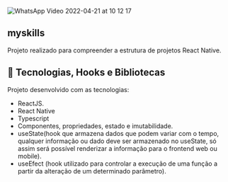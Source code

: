 ![WhatsApp Video 2022-04-21 at 10 12 17](https://user-images.githubusercontent.com/76048368/164465954-02fb9330-0aec-45ff-ae96-e55730013da0.gif)

## myskills
Projeto realizado para compreender a estrutura de projetos React Native.

## 🚀 Tecnologias, Hooks e Bibliotecas
Projeto desenvolvido com as tecnologias:
- ReactJS.
- React Native
- Typescript
- Componentes, propriedades, estado e imutabilidade.
- useState(hook que armazena dados que podem variar com o tempo, qualquer informação ou dado deve ser armazenado no useState, só assim será possível renderizar a informação para o frontend web ou mobile).
- useEfect (hook utilizado para controlar a execução de uma função a partir da alteração de um determinado parâmetro).

